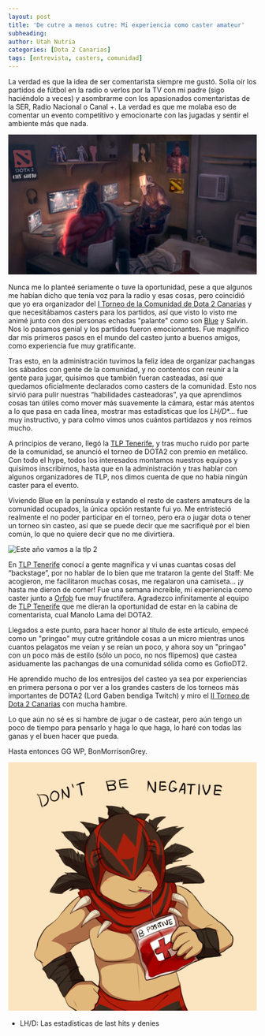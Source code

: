 ```yaml
---
layout: post
title: 'De cutre a menos cutre: Mi experiencia como caster amateur'
subheading: 
author: Utah Nutria
categories: [Dota 2 Canarias]
tags: [entrevista, casters, comunidad]
---
```

La verdad es que la idea de ser comentarista siempre me gustó. Solía oír los partidos de fútbol en la radio o verlos por la TV con mi padre (sigo haciéndolo a veces) y asombrarme con los apasionados comentaristas de la SER, Radio Nacional o Canal +. La verdad es que me molaba eso de comentar un evento competitivo y emocionarte con las jugadas y sentir el ambiente más que nada.

![](/assets/images/2015/12/Axe-and-Juggernaut-Roommates.jpg)

Nunca me lo planteé seriamente o tuve la oportunidad, pese a que algunos me habían dicho que tenía voz para la radio y esas cosas, pero coincidió que yo era organizador del [I Torneo de la Comunidad de Dota 2 Canarias](/i-torneo-de-dota2-canarias/) y que necesitábamos casters para los partidos, así que visto lo visto me animé junto con dos personas echadas "palante" como son [Blue](https://twitter.com/albirius) y Salvin. Nos lo pasamos genial y los partidos fueron emocionantes. Fue magnífico dar mis primeros pasos en el mundo del casteo junto a buenos amigos, como experiencia fue muy gratificante.

Tras esto, en la administración tuvimos la feliz idea de organizar pachangas los sábados con gente de la comunidad, y no contentos con reunir a la gente para jugar, quisimos que también fueran casteadas, así que quedamos oficialmente declarados como casters de la comunidad. Esto nos sirvió para pulir nuestras “habilidades casteadoras”, ya que aprendimos cosas tan útiles como mover más suavemente la cámara, estar más atentos a lo que pasa en cada línea, mostrar mas estadísticas que los *LH/D**... fue muy instructivo, y para colmo vimos unos cuántos partidazos y nos reímos mucho.

A principios de verano, llegó la [TLP Tenerife](http://tlp-tenerife.com/), y tras mucho ruido por parte de la comunidad, se anunció el torneo de DOTA2 con premio en metálico. Con todo el hype, todos los interesados montamos nuestros equipos y quisimos inscribirnos, hasta que en la administración y tras hablar con algunos organizadores de TLP, nos dimos cuenta de que no había ningún caster para el evento.

Viviendo Blue en la península y estando el resto de casters amateurs de la comunidad ocupados, la única opción restante fui yo. Me entristeció realmente el no poder participar en el torneo, pero era o jugar dota o tener un torneo sin casteo, así que se puede decir que me sacrifiqué por el bien común, lo que no quiere decir que no me divirtiera.

![Este año vamos a la tlp 2](/assets/images/2015/05/Este-año-vamos-a-la-tlp-21.jpg)

En [TLP Tenerife](http://tlp-tenerife.com/) conocí a gente magnífica y vi unas cuantas cosas del “backstage”, por no hablar de lo bien que me trataron la gente del Staff: Me acogieron, me facilitaron muchas cosas, me regalaron una camiseta... ¡y hasta me dieron de comer! Fue una semana increíble, mi experiencia como caster junto a [Orfob](https://twitter.com/Orfob) fue muy fructífera. Agradezco infinitamente al equipo de [TLP Tenerife](http://tlp-tenerife.com/) que me dieran la oportunidad de estar en la cabina de comentarista, cual Manolo Lama del DOTA2.

Llegados a este punto, para hacer honor al título de este artículo, empecé como un "pringao" muy cutre gritándole cosas a un micro mientras unos cuantos pelagatos me veían y se reían un poco, y ahora soy un "pringao" con un poco más de estilo (sólo un poco, no nos flipemos) que castea asiduamente las pachangas de una comunidad sólida como es GofioDT2.

He aprendido mucho de los entresijos del casteo ya sea por experiencias en primera persona o por ver a los grandes casters de los torneos más importantes de DOTA2 (Lord Gaben bendiga Twitch) y miro el [II Torneo de Dota 2 Canarias](http://steamcommunity.com/groups/gofiodt2/discussions/5/) con mucha hambre.

Lo que aún no sé es si hambre de jugar o de castear, pero aún tengo un poco de tiempo para pensarlo y haga lo que haga, lo haré con todas las ganas y el buen hacer que pueda.

Hasta entonces GG WP,
BonMorrisonGrey.

[![be positive](/assets/images/2015/12/be-positive.png)](/assets/images/2015/12/be-positive.png)

* LH/D: Las estadísticas de last hits y denies
